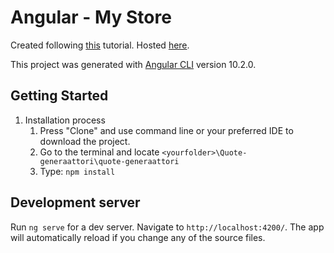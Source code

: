 # Angular - My Store

Created following <a href="https://angular.io/start" target="_blank">this</a> tutorial. 
Hosted <a href="https://aulifarm.github.io/angular-tutorial-mystore/" target="_blank">here</a>.

This project was generated with [Angular CLI](https://github.com/angular/angular-cli) version 10.2.0.

## Getting Started
1.	Installation process
    1. Press "Clone" and use command line or your preferred IDE to download the project.
    2. Go to the terminal and locate `<yourfolder>\Quote-generaattori\quote-generaattori`
    3. Type: `npm install`

## Development server

Run `ng serve` for a dev server. Navigate to `http://localhost:4200/`. The app will automatically reload if you change any of the source files.
